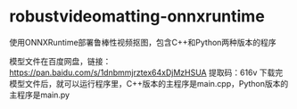 # robustvideomatting-onnxruntime
使用ONNXRuntime部署鲁棒性视频抠图，包含C++和Python两种版本的程序

模型文件在百度网盘，链接：https://pan.baidu.com/s/1dnbmmjrztex64xDjMzHSUA 
提取码：616v
下载完模型文件后，就可以运行程序里，C++版本的主程序是main.cpp，Python版本的主程序是main.py
